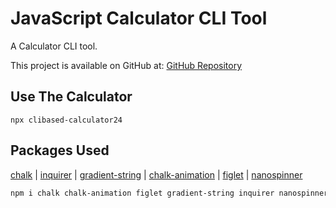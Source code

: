 # JavaScript Calculator CLI Tool

A Calculator CLI tool. 

This project is available on GitHub at: [GitHub Repository](https://github.com/sufiyan2401/NODE_PROJECTS_GIAIX)



## Use The Calculator

```
npx clibased-calculator24
```

## Packages Used

[chalk](https://github.com/chalk/chalk) | 
[inquirer](https://github.com/SBoudrias/Inquirer.js) |
[gradient-string](https://github.com/bokub/gradient-string) |
[chalk-animation](https://github.com/bokub/chalk-animation) |
[figlet](https://github.com/patorjk/figlet.js) |
[nanospinner](https://github.com/usmanyunusov/nanospinner)


```sh
npm i chalk chalk-animation figlet gradient-string inquirer nanospinner
```
